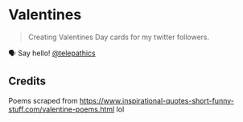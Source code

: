 # Valentines <!-- omit in toc -->

> Creating Valentines Day cards for my twitter followers.

🗣 Say hello! [@telepathics](https://twitter.com/telepathics)

## Credits

Poems scraped from https://www.inspirational-quotes-short-funny-stuff.com/valentine-poems.html lol